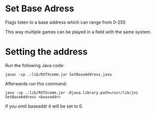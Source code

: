 # Set Base Adress
Flags listen to a base address which can range from 0-255

This way multiple games can be played in a field with the same system.

# Setting the address
Run the following Java code:

```javac -cp .:lib/RXTXcomm.jar SetBaseAddress.java```

Afterwards run this command:

```java -cp .:lib/RXTXcomm.jar -Djava.library.path=/usr/lib/jni SetBaseAddress <baseaddr>```

If you omit baseaddr it will be set to 0.
